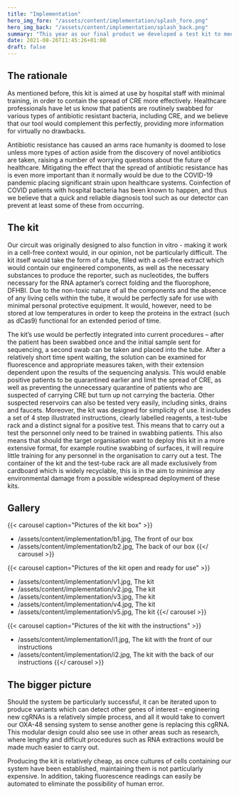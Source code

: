 ```yaml
---
title: "Implementation"
hero_img_fore: "/assets/content/implementation/splash_fore.png"
hero_img_back: "/assets/content/implementation/splash_back.png"
summary: "This year as our final product we developed a test kit to meet our target criteria for the project, and should this kit be deployed in the current environment we believe it will have a big impact on CRE spread. "
date: 2021-08-26T11:45:26+01:00
draft: false
---
```


## The rationale

As mentioned before, this kit is aimed at use by hospital staff with minimal
training, in order to contain the spread of CRE more effectively. Healthcare
professionals have let us know that patients are routinely swabbed for various
types of antibiotic resistant bacteria, including CRE, and we believe that our
tool would complement this perfectly, providing more information for virtually
no drawbacks.

Antibiotic resistance has caused an arms race humanity is doomed to lose unless
more types of action aside from the discovery of novel antibiotics are taken,
raising a number of worrying questions about the future of healthcare.
Mitigating the effect that the spread of antibiotic resistance has is even more
important than it normally would be due to the COVID-19 pandemic placing
significant strain upon healthcare systems. Coinfection of COVID patients with
hospital bacteria has been known to happen, and thus we believe that a quick and
reliable diagnosis tool such as our detector can prevent at least some of these
from occurring.

## The kit

Our circuit was originally designed to also function in vitro - making it work
in a cell-free context would, in our opinion, not be particularly difficult. The
kit itself would take the form of a tube, filled with a cell-free extract which
would contain our engineered components, as well as the necessary substances to
produce the reporter, such as nucleotides, the buffers necessary for the RNA
aptamer’s correct folding and the fluorophore, DFHBI. Due to the non-toxic
nature of all the components and the absence of any living cells within the
tube, it would be perfectly safe for use with minimal personal protective
equipment. It would, however, need to be stored at low temperatures in order to
keep the proteins in the extract (such as dCas9) functional for an extended
period of time.

The kit’s use would be perfectly integrated into current procedures – after the
patient has been swabbed once and the initial sample sent for sequencing, a
second swab can be taken and placed into the tube. After a relatively short time
spent waiting, the solution can be examined for fluorescence and appropriate
measures taken, with their extension dependent upon the results of the
sequencing analysis. This would enable positive patients to be quarantined
earlier and limit the spread of CRE, as well as preventing the unnecessary
quarantine of patients who are suspected of carrying CRE but turn up not
carrying the bacteria. Other suspected reservoirs can also be tested very
easily, including sinks, drains and faucets. Moreover, the kit was designed for
simplicity of use. It includes a set of 4 step illustrated instructions, clearly
labelled reagents, a test-tube rack and a distinct signal for a positive test.
This means that to carry out a test the personnel only need to be trained in
swabbing patients. This also means that should the target organisation want to
deploy this kit in a more extensive format, for example routine swabbing of
surfaces, it will require little training for any personnel in the organisation
to carry out a test. The container of the kit and the test-tube rack are all
made exclusively from cardboard which is widely recyclable, this is in the aim
to minimise any environmental damage from a possible widespread deployment of
these kits. 

## Gallery

{{< carousel caption="Pictures of the kit box" >}}
- /assets/content/implementation/b1.jpg, The front of our box
- /assets/content/implementation/b2.jpg, The back of our box
{{</ carousel >}}

{{< carousel caption="Pictures of the kit open and ready for use" >}}
- /assets/content/implementation/v1.jpg, The kit
- /assets/content/implementation/v2.jpg, The kit
- /assets/content/implementation/v3.jpg, The kit
- /assets/content/implementation/v4.jpg, The kit
- /assets/content/implementation/v5.jpg, The kit
{{</ carousel >}}

{{< carousel caption="Pictures of the kit with the instructions" >}}
- /assets/content/implementation/i1.jpg, The kit with the front of our instructions
- /assets/content/implementation/i2.jpg, The kit with the back of our instructions
{{</ carousel >}}

## The bigger picture

Should the system be particularly successful, it can be iterated upon to produce
variants which can detect other genes of interest – engineering new cgRNAs is a
relatively simple process, and all it would take to convert our OXA-48 sensing
system to sense another gene is replacing this cgRNA. This modular design could
also see use in other areas such as research, where lengthy and difficult
procedures such as RNA extractions would be made much easier to carry out.

Producing the kit is relatively cheap, as once cultures of cells containing our
system have been established, maintaining them is not particularly expensive. In
addition, taking fluorescence readings can easily be automated to eliminate the
possibility of human error.
